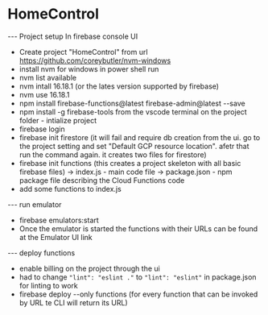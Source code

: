 # HomeControl

--- Project setup
In firebase console UI
- Create project "HomeControl"
from url https://github.com/coreybutler/nvm-windows
- install nvm for windows
in power shell run
- nvm list available
- nvm intall 16.18.1 (or the lates version supported by firebase)
- nvm use 16.18.1
- npm install firebase-functions@latest firebase-admin@latest --save
- npm install -g firebase-tools
from the vscode terminal on the project folder - intialize project
- firebase login
- firebase init firestore (it will fail and require db creation from the ui. go to the project setting and set "Default GCP resource location". afetr that run the command again. it creates two files for firestore)
- firebase init functions (this creates a project skeleton with all basic firebase files)
-> index.js - main code file
-> package.json - npm package file describing the Cloud Functions code
- add some functions to index.js

--- run emulator
- firebase emulators:start
- Once the emulator is started the functions with their URLs can be found at the Emulator UI link

--- deploy functions
- enable billing on the project through the ui
- had to change `"lint": "eslint ."` to `"lint": "eslint"` in package.json for linting to work
- firebase deploy --only functions (for every function that can be invoked by URL te CLI will return its URL)
